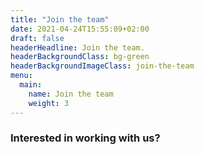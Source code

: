 ```yaml
---
title: "Join the team"
date: 2021-04-24T15:55:09+02:00
draft: false
headerHeadline: Join the team.
headerBackgroundClass: bg-green
headerBackgroundImageClass: join-the-team
menu:
  main:
    name: Join the team
    weight: 3
---
```


### Interested in working with us?
